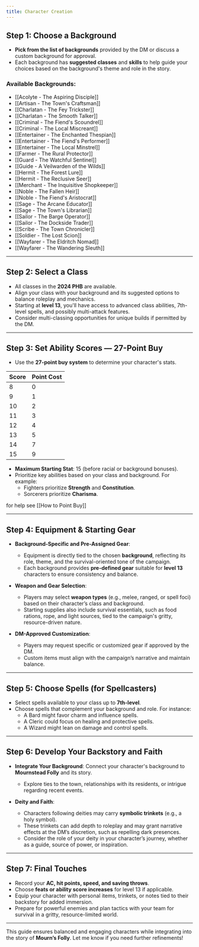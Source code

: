 ```yaml
---
title: Character Creation
---
```

## Step 1: Choose a Background

- **Pick from the list of backgrounds** provided by the DM or discuss a custom background for approval.
- Each background has **suggested classes** and **skills** to help guide your choices based on the background's theme and role in the story.

### Available Backgrounds:

- [[Acolyte - The Aspiring Disciple]]
- [[Artisan - The Town's Craftsman]]
- [[Charlatan - The Fey Trickster]]
- [[Charlatan - The Smooth Talker]]
- [[Criminal - The Fiend's Scoundrel]]
- [[Criminal - The Local Miscreant]]
- [[Entertainer - The Enchanted Thespian]]
- [[Entertainer - The Fiend's Performer]]
- [[Entertainer - The Local Minstrel]]
- [[Farmer - The Rural Protector]]
- [[Guard - The Watchful Sentinel]]
- [[Guide - A Veilwarden of the Wilds]]
- [[Hermit - The Forest Lure]]
- [[Hermit - The Reclusive Seer]]
- [[Merchant - The Inquisitive Shopkeeper]]
- [[Noble - The Fallen Heir]]
- [[Noble - The Fiend's Aristocrat]]
- [[Sage - The Arcane Educator]]
- [[Sage - The Town's Librarian]]
- [[Sailor - The Barge Operator]]
- [[Sailor - The Dockside Trader]]
- [[Scribe - The Town Chronicler]]
- [[Soldier - The Lost Scion]]
- [[Wayfarer - The Eldritch Nomad]]
- [[Wayfarer - The Wandering Sleuth]]

---

## Step 2: Select a Class

- All classes in the **2024 PHB** are available.
- Align your class with your background and its suggested options to balance roleplay and mechanics.
- Starting at **level 13**, you'll have access to advanced class abilities, 7th-level spells, and possibly multi-attack features.
- Consider multi-classing opportunities for unique builds if permitted by the DM.

---

## Step 3: Set Ability Scores — 27-Point Buy

- Use the **27-point buy system** to determine your character's stats.

|**Score**|**Point Cost**|
|---|---|
|8|0|
|9|1|
|10|2|
|11|3|
|12|4|
|13|5|
|14|7|
|15|9|

- **Maximum Starting Stat**: 15 (before racial or background bonuses).
- Prioritize key abilities based on your class and background. For example:
    - Fighters prioritize **Strength** and **Constitution**.
    - Sorcerers prioritize **Charisma**.

for help see [[How to Point Buy]]

---

## Step 4: Equipment & Starting Gear

- **Background-Specific and Pre-Assigned Gear**:
    
    - Equipment is directly tied to the chosen **background**, reflecting its role, theme, and the survival-oriented tone of the campaign.
    - Each background provides **pre-defined gear** suitable for **level 13** characters to ensure consistency and balance.

- **Weapon and Gear Selection**:
    
    - Players may select **weapon types** (e.g., melee, ranged, or spell foci) based on their character’s class and background.
    - Starting supplies also include survival essentials, such as food rations, rope, and light sources, tied to the campaign's gritty, resource-driven nature.

- **DM-Approved Customization**:
    
    - Players may request specific or customized gear if approved by the DM.
    - Custom items must align with the campaign’s narrative and maintain balance.

---

## Step 5: Choose Spells (for Spellcasters)

- Select spells available to your class up to **7th-level**.
- Choose spells that complement your background and role. For instance:
    - A Bard might favor charm and influence spells.
    - A Cleric could focus on healing and protective spells.
    - A Wizard might lean on damage and control spells.

---

## Step 6: Develop Your Backstory and Faith

- **Integrate Your Background**: Connect your character's background to **Mournstead Folly** and its story.
    - Explore ties to the town, relationships with its residents, or intrigue regarding recent events.

- **Deity and Faith**:
    - Characters following deities may carry **symbolic trinkets** (e.g., a holy symbol).
    - These trinkets can add depth to roleplay and may grant narrative effects at the DM’s discretion, such as repelling dark presences.
    - Consider the role of your deity in your character’s journey, whether as a guide, source of power, or inspiration.

---

## Step 7: Final Touches

- Record your **AC, hit points, speed, and saving throws**.
- Choose **feats or ability score increases** for level 13 if applicable.
- Equip your character with personal items, trinkets, or notes tied to their backstory for added immersion.
- Prepare for powerful enemies and plan tactics with your team for survival in a gritty, resource-limited world.

---

This guide ensures balanced and engaging characters while integrating into the story of **Mourn’s Folly**. Let me know if you need further refinements!